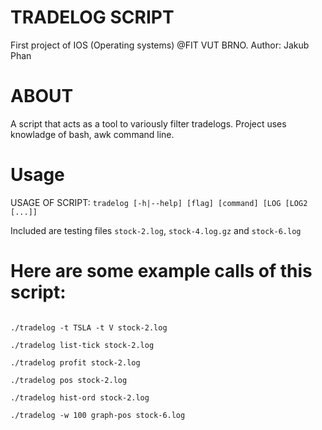 # TRADELOG SCRIPT
First project of IOS (Operating systems) @FIT VUT BRNO. 
Author: Jakub Phan
# ABOUT
A script that acts as a tool to variously filter tradelogs. Project uses knowladge of bash, awk command line. 
# Usage 
USAGE OF SCRIPT: ``tradelog [-h|--help] [flag] [command] [LOG [LOG2 [...]]``

Included are testing files ``stock-2.log``, ``stock-4.log.gz`` and ``stock-6.log``

# Here are some example calls of this script:

```cat stock-2.log | head -n 5 | ./tradelog

./tradelog -t TSLA -t V stock-2.log

./tradelog list-tick stock-2.log

./tradelog profit stock-2.log

./tradelog pos stock-2.log

./tradelog hist-ord stock-2.log

./tradelog -w 100 graph-pos stock-6.log
```
